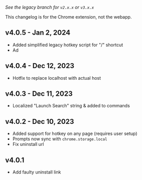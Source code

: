 *See the legacy branch for `v2.x.x` or `v3.x.x`*

This changelog is for the Chrome extension, not the webapp.

## v4.0.5 - Jan 2, 2024
- Added simplified legacy hotkey script for "/" shortcut
- Ad

## v4.0.4 - Dec 12, 2023
- Hotfix to replace localhost with actual host

## v4.0.3 - Dec 11, 2023
- Localized "Launch Search" string & added to commands

## v4.0.2 - Dec 10, 2023
- Added support for hotkey on any page (requires user setup)
- Prompts now sync with `chrome.storage.local`
- Fix uninstall url

## v4.0.1 
- Add faulty uninstall link